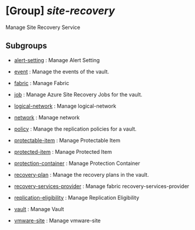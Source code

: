 # [Group] _site-recovery_

Manage Site Recovery Service

## Subgroups

- [alert-setting](/Commands/site-recovery/alert-setting/readme.md)
: Manage Alert Setting

- [event](/Commands/site-recovery/event/readme.md)
: Manage the events of the vault.

- [fabric](/Commands/site-recovery/fabric/readme.md)
: Manage Fabric

- [job](/Commands/site-recovery/job/readme.md)
: Manage Azure Site Recovery Jobs for the vault.

- [logical-network](/Commands/site-recovery/logical-network/readme.md)
: Manage logical-network

- [network](/Commands/site-recovery/network/readme.md)
: Manage network

- [policy](/Commands/site-recovery/policy/readme.md)
: Manage the replication policies for a vault.

- [protectable-item](/Commands/site-recovery/protectable-item/readme.md)
: Manage Protectable Item

- [protected-item](/Commands/site-recovery/protected-item/readme.md)
: Manage Protected Item

- [protection-container](/Commands/site-recovery/protection-container/readme.md)
: Manage Protection Container

- [recovery-plan](/Commands/site-recovery/recovery-plan/readme.md)
: Manage the recovery plans in the vault.

- [recovery-services-provider](/Commands/site-recovery/recovery-services-provider/readme.md)
: Manage fabric recovery-services-provider

- [replication-eligibility](/Commands/site-recovery/replication-eligibility/readme.md)
: Manage Replication Eligibility

- [vault](/Commands/site-recovery/vault/readme.md)
: Manage Vault

- [vmware-site](/Commands/site-recovery/vmware-site/readme.md)
: Manage vmware-site
